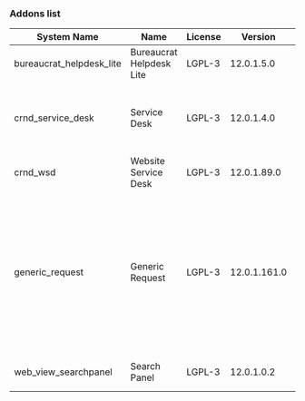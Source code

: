 ### Addons list

| System Name | Name | License | Version | Summary | Price |
|---|---|---|---|---|---|
| bureaucrat_helpdesk_lite | Bureaucrat Helpdesk Lite | LGPL-3 | 12.0.1.5.0 |          Help desk      | 0.0 |
| crnd_service_desk | Service Desk | LGPL-3 | 12.0.1.4.0 |          Process addon for the Website Service Desk application.      |  |
| crnd_wsd | Website Service Desk | LGPL-3 | 12.0.1.89.0 | Website UI for Service Desk |  |
| generic_request | Generic Request | LGPL-3 | 12.0.1.161.0 |          Incident management and helpdesk system - logging, recording,         tracking, addressing, handling and archiving         issues that occur in daily routine.      |  |
| web_view_searchpanel | Search Panel | LGPL-3 | 12.0.1.0.2 | Kanban Search Panel |  |
